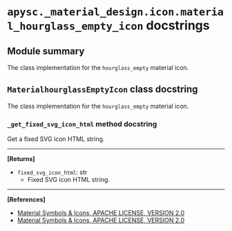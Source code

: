 # `apysc._material_design.icon.material_hourglass_empty_icon` docstrings

## Module summary

The class implementation for the `hourglass_empty` material icon.

## `MaterialhourglassEmptyIcon` class docstring

The class implementation for the `hourglass_empty` material icon.

### `_get_fixed_svg_icon_html` method docstring

Get a fixed SVG icon HTML string.<hr>

**[Returns]**

- `fixed_svg_icon_html`: str
  - Fixed SVG icon HTML string.

<hr>

**[References]**

- [Material Symbols & Icons, APACHE LICENSE, VERSION 2.0](https://fonts.google.com/icons?icon.size=24&icon.color=%23e8eaed)
- [Material Symbols & Icons, APACHE LICENSE, VERSION 2.0](https://www.apache.org/licenses/LICENSE-2.0.html)